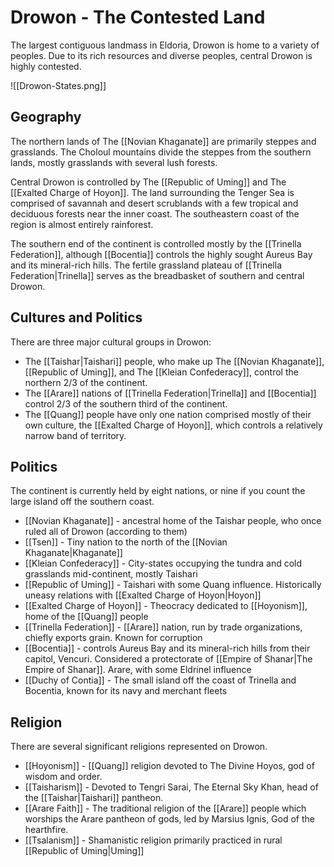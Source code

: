 # Drowon - The Contested Land

The largest contiguous landmass in Eldoria, Drowon is home to a variety of peoples. Due to its rich resources and diverse peoples, central Drowon is highly contested.

![[Drowon-States.png]]
## Geography

The northern lands of The [[Novian Khaganate]] are primarily steppes and grasslands. The Choloul mountains divide the steppes from the southern lands, mostly grasslands with several lush forests.

Central Drowon is controlled by The [[Republic of Uming]] and The [[Exalted Charge of Hoyon]]. The land surrounding the Tenger Sea is comprised of savannah and desert scrublands with a few tropical and deciduous forests near the inner coast. The southeastern coast of the region is almost entirely rainforest.

The southern end of the continent is controlled mostly by the [[Trinella Federation]], although [[Bocentia]] controls the highly sought Aureus Bay and its mineral-rich hills. The fertile grassland plateau of [[Trinella Federation|Trinella]] serves as the breadbasket of southern and central Drowon.

## Cultures and Politics
There are three major cultural groups in Drowon: 

- The [[Taishar|Taishari]] people, who make up The [[Novian Khaganate]], [[Republic of Uming]], and The [[Kleian Confederacy]], control the northern 2/3 of the continent.
- The [[Arare]] nations of [[Trinella Federation|Trinella]] and [[Bocentia]] control 2/3 of the southern third of the continent.
- The [[Quang]] people have only one nation comprised mostly of their own culture, the [[Exalted Charge of Hoyon]], which controls a relatively narrow band of territory.
## Politics

  The continent is currently held by eight nations, or nine if you count the large island off the southern coast.
  
  - [[Novian Khaganate]] - ancestral home of the Taishar people, who once ruled all of Drowon (according to them)
  - [[Tsen]] - Tiny nation to the north of the [[Novian Khaganate|Khaganate]]
  - [[Kleian Confederacy]] - City-states occupying the tundra and cold grasslands mid-continent, mostly Taishari
  - [[Republic of Uming]] - Taishari with some Quang influence. Historically uneasy relations with [[Exalted Charge of Hoyon|Hoyon]]
  - [[Exalted Charge of Hoyon]] - Theocracy dedicated to [[Hoyonism]], home of the [[Quang]] people
  - [[Trinella Federation]] - [[Arare]] nation, run by trade organizations, chiefly exports grain. Known for corruption
  - [[Bocentia]] - controls Aureus Bay and its mineral-rich hills from their capitol, Vencuri. Considered a protectorate of  [[Empire of Shanar|The Empire of Shanar]]. Arare, with some Eldrinel influence
  - [[Duchy of Contia]] - The small island off the coast of Trinella and Bocentia, known for its navy and merchant fleets
## Religion

  There are several significant religions represented on Drowon.
  
  - [[Hoyonism]] - [[Quang]] religion devoted to The Divine Hoyos, god of wisdom and order.
  - [[Taisharism]] - Devoted to Tengri Sarai, The Eternal Sky Khan, head of the [[Taishar|Taishari]] pantheon. 
  - [[Arare Faith]] - The traditional religion of the [[Arare]] people which worships the Arare pantheon of gods, led by Marsius Ignis, God of the hearthfire.
  - [[Tsalanism]] - Shamanistic religion primarily practiced in rural [[Republic of Uming|Uming]]
